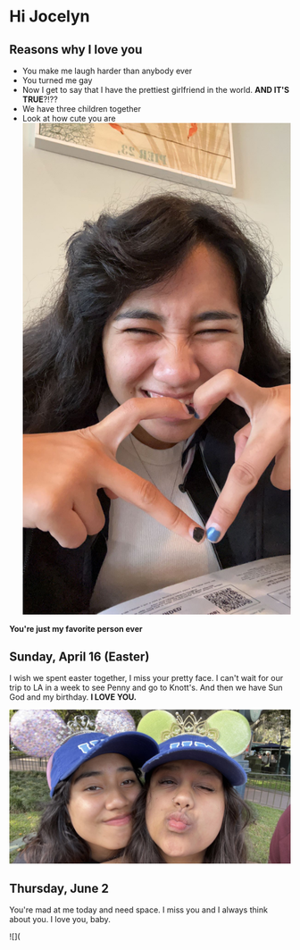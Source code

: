 # Hi Jocelyn

## Reasons why I love you

* You make me laugh harder than anybody ever
* You turned me gay
* Now I get to say that I have the prettiest girlfriend in the world. **AND IT'S TRUE**?!??
* We have three children together
* Look at how cute you are 
![](IMG_1397.png)

**You're just my favorite person ever**

## Sunday, April 16 (Easter)

I wish we spent easter together, I miss your pretty face. I can't wait for our trip to LA in a week to see Penny and go to Knott's. And then we have Sun God and my birthday. **I LOVE YOU.**

![](IMG_1600.jpg)

## Thursday, June 2 

You're mad at me today and need space. I miss you and I always think about you. I love you, baby. 

![](
